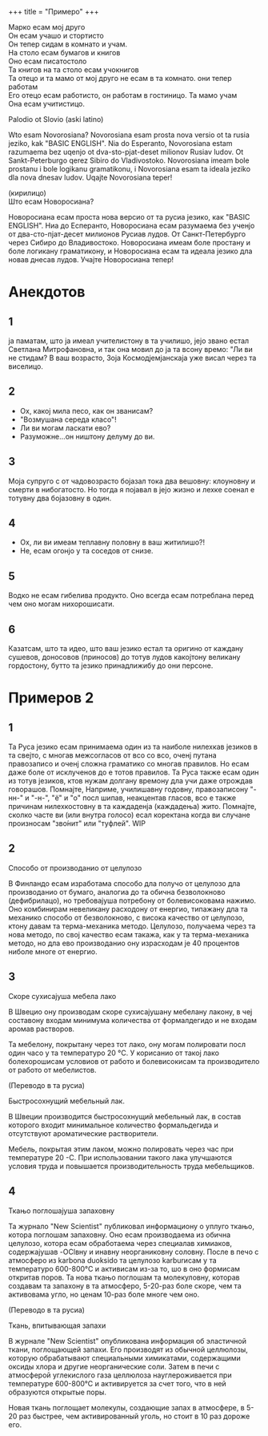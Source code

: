 +++
title = "Примеро"
+++


Марко есам мој друго\
Он есам учашо и стортисто\
Он тепер сидам в комнато и учам.\
На столо есам бумагов и книгов\
Оно есам писатостоло \
Та книгов на та столо есам учокнигов\
Та отецо и та мамо от мој друго не есам в та комнато. они тепер работам\
Его отецо есам работисто, он работам в гостиницо. Та мамо учам\
Она есам учитистицо.


Palodio ot Slovio (aski latino)

Wto esam Novorosiana? Novorosiana esam prosta nova versio ot ta rusia jeziko, kak "BASIC ENGLISH". Nia do Esperanto, Novorosiana estam razumaema bez uqenjo ot dva-sto-pjat-deset milionov Rusiav ludov. Ot Sankt-Peterburgo qerez Sibiro do Vladivostoko. Novorosiana imeam bole prostanu i bole logikanu gramatikonu, i Novorosiana esam ta ideala jeziko dla nova dnesav ludov. Uqajte Novorosiana teper!

(кирилицо)\
Што есам Новоросиана?

Новоросиана есам проста нова версио от та русиа језико, как "BASIC ENGLISH". Ниа до Есперанто, Новоросиана есам разумаема без ученјо от два-сто-пјат-десет милионов Русиав лудов. От Санкт-Петербурго через Сибиро до Владивостоко. Новоросиана имеам боле простану и боле логикану граматикону, и Новоросиана есам та идеала језико дла новав днесав лудов. Учајте Новоросиана тепер!


# Анекдотов

## 1

ја паматам, што ја имеал учителистону в та училишо, јејо звано естал Светлана Митрофановна, и так она мовил до ја та всону времо:
"Ли ви не стидам? В ваш возрасто, Зоја Космодјемјанскаја уже висал через та виселицо.

## 2

- Ох, какој мила песо, как он званисам?
- "Возмушана середа класо"!
- Ли ви могам ласкати ево?
- Разуможне...он ништону делуму до ви.

## 3

Моја супруго с от чадовозрасто бојазал тока два вешовну:
клоуновну и смерти в нибогатосто. Но тогда я појавал в јејо жизно и лехке соенал е тотувну два бојазовну в один.

## 4

- Ох, ли ви имеам теплавну половну в ваш житилишо?!
- Не, есам огонјо у та соседов от снизе.

## 5

Водко не есам гибелива продукто. Оно всегда есам потреблана перед чем оно могам нихорошисати.

## 6

Казатсам, што та идео, што ваш језико естал та оригино от каждану сушевов, доносовов (приносов) до тотув лудов какојтону великану гордостону, бутто та језико принадлижибу до они персоне.

# Примеров 2
## 1

Та Руса језико есам принимаема один из та наиболе нилехкав језиков в та свејто, с многав межсогласов от всо со всо, оченј путана правозаписо и оченј сложна граматико со многав правилов. Но есам даже боле от исклученов до е тотов правилов. Та Руса также есам один из тотув језиков, ктов нужам долгану времону дла учи даже отрождав говорашов. Помнајте, Наприме, училишавну годовну, правозаписону "-нн-" и "-н-", "ё" и "о" посл шипав, неакцентав гласов, всо е также причинам нилехкостовну в та каждаденја (каждадења) жито. Помнајте, сколко часте ви (или внутра голосо) есал коректана когда ви случане произносам "зво́нит" или "туфлей". WIP

## 2

Способо от производанио от целулозо

В Финландо есам изработама способо дла получо от целулозо дла производанио от бумаго, аналогиа до та обична безволокново (дефибрилацо), но требовајуша потребону от болевисоковама нажимо. Оно комбинирам невеликану расходону от енергио, типажану дла та механико способо от безволокново, с висока качество от целулозо, ктону давам та терма-механика методо.
Целулозо, получаема через та нова методо, по свој качество есам такажа, как у та терма-механика методо, но дла ево производанио ону израсходам je 40 процентов ниболе многе от енергио.



## 3

Скоре сухисајуша мебела лако

В Швецио ону производам скоре сухисајушану мебелану лакону, в чеј составону входам минимума количества от формалдегидо и не входам аромав растворов.

Та мебелону, покрытану через тот лако, ону могам полировати посл один часо у та температуро 20 °C. У корисанио от такој лако болехорошисам условиов от работо и болевисокисам та производитело от работо от мебелистов.

(Переводо в та русиа)

Быстросохнущий мебельный лак.

В Швеции производится быстросохнущий мебельный лак, в состав которого входит минимальное количество формальдегида и отсутствуют ароматические растворители.

Мебель, покрытая этим лаком, можно полировать через час при температуре 20 -С. При использовании такого лака улучшаются условия труда и повышается производительность труда мебельщиков.


## 4

Ткањо поглошајуша запаховну

Та журнало "New Scientist" публиковал информациону о уплуго ткањо, котора поглошам запаховну. Оно есам производаема из обична целулозо, котора есам обработаема
через специалав химиаков, содержајушав -OClвну и инавну неорганиковну соловну. После в печо с атмосферо из karbona duoksido та целулозо karburисам у та температуро 600-800°C и активисам из-за то, шо в оно формисам откритав поров.
Та нова ткањо поглошам та молекуловну, которав создавам та запахону в та атмосферо, 5-20-раз боле скоре, чем та активовама угло, но ценам 10-раз боле многе чем оно.

(Переводо в та русиа)

Ткань, впитывающая запахи

В журнале "New Scientist" опубликована информация об эластичной ткани, поглощающей запахи. Его производят из обычной целлюлозы, которую обрабатывают специальными химикатами, содержащими оксиды хлора и другие неорганические соли. Затем в печи с атмосферой углекислого газа целлюлоза науглероживается при температуре 600-800°С и активируется за счет того, что в ней образуются открытые поры.

Новая ткань поглощает молекулы, создающие запах в атмосфере, в 5-20 раз быстрее, чем активированный уголь, но стоит в 10 раз дороже его.
